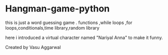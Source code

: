 # Hangman-game-python
this is just a word guessing game .
functions ,while loops ,for loops,conditionals,time library,random library

here i introduced a virtual character named "Nariyal Anna" to make it funny.

Created by Vasu Aggarwal 
